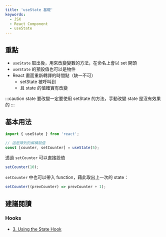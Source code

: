 ```yaml
---
title: 'useState 基礎'
keywords:
  - JSX
  - React Component
  - useState
---
```


## 重點

- `useState` 取出後，用來改變變數的方法，在命名上會以 set 開頭
- `useState` 的預設值也可以是物件
- React 畫面重新轉譯的時間點（缺一不可）
  - setState 被呼叫到
  - 且 state 的值確實有改變

:::caution
state 要改變一定要使用 setState 的方法，手動改變 state 是沒有效果的
:::

## 基本用法

```jsx
import { useState } from 'react';

// 這是陣列的解構賦值
const [counter, setCounter] = useState(5);
```

透過 `setCounter` 可以直接設值

```jsx
setCounter(10);
```

`setCounter` 中也可以帶入 function，藉此取出上一次的 state：

```jsx
setCounter((prevCounter) => prevCounter + 1);
```

## 建議閱讀

### Hooks

- [3. Using the State Hook](https://reactjs.org/docs/hooks-state.html)
